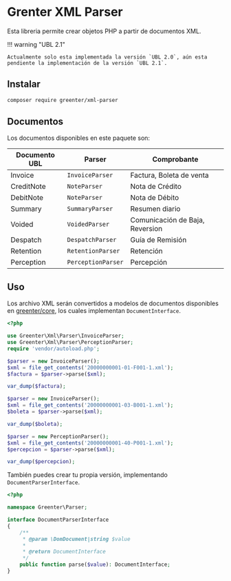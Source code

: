 # Grenter XML Parser

Esta libreria permite crear objetos PHP a partir de documentos XML.

!!! warning "UBL 2.1"

    Actualmente solo esta implementada la versión `UBL 2.0`, aún esta pendiente la implementación de la versión `UBL 2.1`.

## Instalar
```sh
composer require greenter/xml-parser
```

## Documentos
Los documentos disponibles en este paquete son:

Documento UBL |       Parser       |     Comprobante                 |
--------------|--------------------|---------------------------------|
 Invoice      | `InvoiceParser`    | Factura, Boleta de venta        |
 CreditNote   | `NoteParser`       | Nota de Crédito                 |
 DebitNote    | `NoteParser`       | Nota de Débito                  |
 Summary      | `SummaryParser`    | Resumen diario                  |
 Voided       | `VoidedParser`     | Comunicación de Baja, Reversion |
 Despatch     | `DespatchParser`   | Guía de Remisión                |
 Retention    | `RetentionParser`  | Retención                       |
 Perception   | `PerceptionParser` | Percepción                      |


## Uso

Los archivo XML serán convertidos a modelos de documentos disponibles en [greenter/core](https://reference.greenter.dev/Greenter/Model.html), los cuales implementan `DocumentInterface`.

```php
<?php

use Greenter\Xml\Parser\InvoiceParser;
use Greenter\Xml\Parser\PerceptionParser;
require 'vendor/autoload.php';

$parser = new InvoiceParser();
$xml = file_get_contents('20000000001-01-F001-1.xml');
$factura = $parser->parse($xml);

var_dump($factura);

$parser = new InvoiceParser();
$xml = file_get_contents('20000000001-03-B001-1.xml');
$boleta = $parser->parse($xml);

var_dump($boleta);

$parser = new PerceptionParser();
$xml = file_get_contents('20000000001-40-P001-1.xml');
$percepcion = $parser->parse($xml);

var_dump($percepcion);

```

También puedes crear tu propia versión, implementando `DocumentParserInterface`.

```php
<?php

namespace Greenter\Parser;

interface DocumentParserInterface
{
    /**
     * @param \DomDocument|string $value
     *
     * @return DocumentInterface
     */
    public function parse($value): DocumentInterface;
}
```
